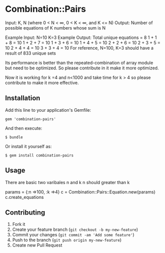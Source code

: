 # Combination::Pairs

Input: K, N (where 0 < N < ∞, 0 < K < ∞, and K <= N)
Output: Number of possible equations of K numbers whose sum is N

Example Input:
N=10 K=3
Example Output:
Total unique equations = 8
  1 + 1 + 8 = 10
  1 + 2 + 7 = 10
  1 + 3 + 6 = 10
  1 + 4 + 5 = 10
  2 + 2 + 6 = 10
  2 + 3 + 5 = 10
  2 + 4 + 4 = 10
  3 + 3 + 4 = 10
For reference, N=100, K=3 should have a result of 833 unique sets 

Its performance is better than the repeated-combination of array module but need to be optimized. So please contribute in it make it more optimized.

Now it is working for k =4 and n<1000 and take time for k > 4 so please contribute to make it more effective.

## Installation

Add this line to your application's Gemfile:

    gem 'combination-pairs'

And then execute:

    $ bundle

Or install it yourself as:

    $ gem install combination-pairs

## Usage

There are basic two varibales n and k
n should greater than k

params = {:n =>100, :k =>4}
c = Combination::Pairs::Equation.new(params)
c.create_equations


## Contributing

1. Fork it
2. Create your feature branch (`git checkout -b my-new-feature`)
3. Commit your changes (`git commit -am 'Add some feature'`)
4. Push to the branch (`git push origin my-new-feature`)
5. Create new Pull Request
